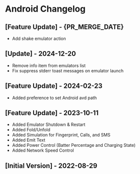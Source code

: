 # Android Changelog

## [Feature Update] - {PR_MERGE_DATE}

- Add shake emulator action

## [Update] - 2024-12-20

- Remove info item from emulators list
- Fix suppress stderr toast messages on emulator launch

## [Feature Update] - 2024-02-23

- Added preference to set Android avd path

## [Feature Update] - 2023-10-11

- Added Emulator Shutdown & Restart
- Added Fold/Unfold
- Added Simulation for Fingerprint, Calls, and SMS
- Added Emit Text
- Added Power Control (Batter Percentage and Charging State)
- Added Network Speed Control

## [Initial Version] - 2022-08-29
